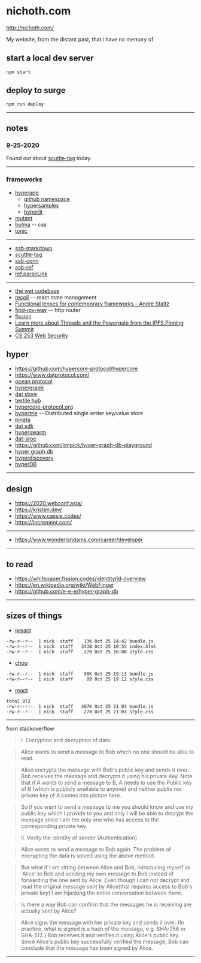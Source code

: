 # nichoth.com

http://nichoth.com/

My website, from the distant past, that i have no memory of

## start a local dev server
```
npm start
```

## deploy to surge
```
npm run deploy
```

--------------------------------------------------

## notes

### 9-25-2020
Found out about [scuttle-tag](https://www.npmjs.com/package/scuttle-tag) today.

-----------------------------------------------------

### frameworks
* [hyperapp](https://github.com/jorgebucaran/hyperapp)
  - [github namespace](https://github.com/hyperapp)
  - [hypersamples](https://github.com/hyperapp/hypersamples)
  - [hyperlit](https://github.com/zaceno/hyperlit)
* [mutant](https://github.com/mmckegg/mutant)
* [bulma](https://bulma.io/) -- css 
* [tonic](https://tonic.technology/)

-----------------------------------------------------------

* [ssb-markdown](https://github.com/ssbc/ssb-markdown)
* [scuttle-tag](https://www.npmjs.com/package/scuttle-tag)
* [ssb-conn](https://www.npmjs.com/package/ssb-conn)
* [ssb-ref](https://github.com/ssb-js/ssb-ref)
* [ref.parseLink](https://github.com/ssbc/patchwork/blob/c76136fb1628ec7fd4bb10b181d70ced01bb120c/lib/depject/message/html/markdown.js#L59)

---------------------------------------------------

* [the wet codebase](https://www.deconstructconf.com/2019/dan-abramov-the-wet-codebase)
* [recoil](https://recoiljs.org/) -- react state management
* [Functional lenses for contemporary frameworks - Andre Staltz](https://www.youtube.com/watch?v=5R3l2r1XxKI)
* [find-my-way](https://www.npmjs.com/package/find-my-way) -- http router
* [fission](https://fission.codes/)
* [Learn more about Threads and the Powergate from the IPFS Pinning Summit](https://blog.textile.io/learn-more-about-threads-and-the-powergate-from-the-ipfs-pinning-summit/)
* [CS 253 Web Security](https://web.stanford.edu/class/cs253/)

## hyper
* https://github.com/hypercore-protocol/hypercore
* https://www.datprotocol.com/
* [ocean protocol](https://oceanprotocol.com/)
* [hypergraph](https://blog.libscie.org/introducing-hypergraph-beta/)
* [dat store](https://github.com/datproject/dat-store)
* [textile hub](https://blog.textile.io/announcing-the-textile-protocol-hub/)
* [hypercore-protocol.org](https://hypercore-protocol.org/)
* [hypertrie](https://www.npmjs.com/package/hypertrie) -- Distributed single writer key/value store
* [pinata](https://pinata.cloud/)
* [dat sdk](https://github.com/datproject/sdk)
* [hyperswarm](https://github.com/RangerMauve/hyperswarm-web)
* [dat-sroe](https://github.com/datproject/dat-store)
* https://github.com/jimpick/hyper-graph-db-playground
* [hyper graph db](https://github.com/e-e-e/hyper-graph-db)
* [hyperdiscovery](https://github.com/datproject/hyperdiscovery)
* [hyperDB](https://github.com/mafintosh/hyperdb)

----------------------------------------

## design
* https://2020.webconf.asia/
* https://kristen.dev/
* https://www.cassie.codes/
* https://increment.com/

----------------------------------------

* https://www.wonderlandams.com/career/developer

----------------------------------------

## to read
* https://whitepaper.fission.codes/identity/id-overview
* https://en.wikipedia.org/wiki/WebFinger
* https://github.com/e-e-e/hyper-graph-db

-------------------------------------------

## sizes of things
* [preact](https://github.com/nichoth/demo-world)
```
-rw-r--r--  1 nick  staff    13K Oct 25 14:42 bundle.js
-rw-r--r--  1 nick  staff   243B Oct 25 10:55 index.html
-rw-r--r--  1 nick  staff    27B Oct 25 16:08 style.css
```
* [choo](https://github.com/nichoth/demo-world-choo)
```
-rw-r--r--  1 nick  staff    30K Oct 25 19:13 bundle.js
-rw-r--r--  1 nick  staff     0B Oct 25 19:12 style.css
```
* [react](https://github.com/nichoth/demo-world-react)
```
total 872
-rw-r--r--  1 nick  staff   407K Oct 25 21:03 bundle.js
-rw-r--r--  1 nick  staff    27B Oct 25 21:03 style.css
```

-----------------------------------------------------

from stackoverflow

> I. Encryption and decryption of data

> Alice wants to send a message to Bob which no one should be able to read.

> Alice encrypts the message with Bob's public key and sends it over.
> Bob receives the message and decrypts it using his private Key.
> Note that if A wants to send a message to B, A needs to use the Public key of B (which is publicly available to anyone) and neither public nor private key of A comes into picture here.

> So if you want to send a message to me you should know and use my public key which I provide to you and only I will be able to decrypt the message since I am the only one who has access to the corresponding private key.

> II. Verify the identity of sender (Authentication)

> Alice wants to send a message to Bob again. The problem of encrypting the data is solved using the above method.

> But what if I am sitting between Alice and Bob, introducing myself as 'Alice' to Bob and sending my own message to Bob instead of forwarding the one sent by Alice. Even though I can not decrypt and read the original message sent by Alice(that requires access to Bob's private key) I am hijacking the entire conversation between them.

> Is there a way Bob can confirm that the messages he is receiving are actually sent by Alice?

> Alice signs the message with her private key and sends it over. (In practice, what is signed is a hash of the message, e.g. SHA-256 or SHA-512.)
Bob receives it and verifies it using Alice's public key. Since Alice's public key successfully verified the message, Bob can conclude that the message has been signed by Alice.

---------------------------------------------------






